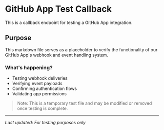 # GitHub App Test Callback

This is a callback endpoint for testing a GitHub App integration. 

## Purpose
This markdown file serves as a placeholder to verify the functionality of our GitHub App's webhook and event handling system.

### What's happening?
- Testing webhook deliveries
- Verifying event payloads
- Confirming authentication flows
- Validating app permissions

> Note: This is a temporary test file and may be modified or removed once testing is complete.

---
*Last updated: For testing purposes only*
